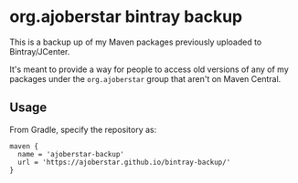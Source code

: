 # org.ajoberstar bintray backup

This is a backup up of my Maven packages previously uploaded to Bintray/JCenter.

It's meant to provide a way for people to access old versions of any of my packages under the `org.ajoberstar` group that aren't on Maven Central.

## Usage

From Gradle, specify the repository as:

```
maven {
  name = 'ajoberstar-backup'
  url = 'https://ajoberstar.github.io/bintray-backup/'
}
```
